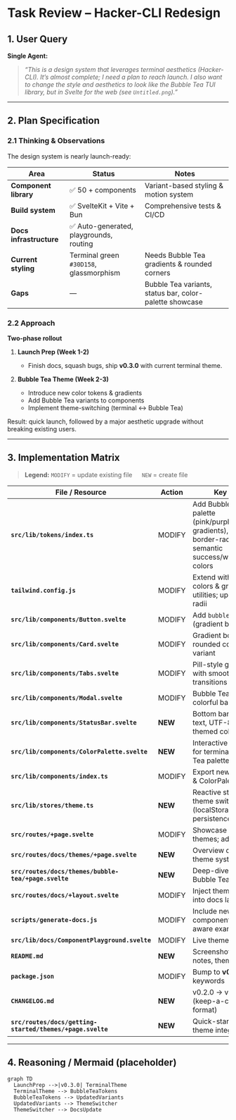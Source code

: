 # Task Review – **Hacker-CLI Redesign**

## 1. User Query
**Single Agent:**  
> *“This is a design system that leverages terminal aesthetics (Hacker-CLI). It’s almost complete; I need a plan to reach launch. I also want to change the style and aesthetics to look like the Bubble Tea TUI library, but in Svelte for the web (see `Untitled.png`).”*

---

## 2. Plan Specification

### 2.1 Thinking & Observations
The design system is nearly launch-ready:

| Area | Status | Notes |
| --- | --- | --- |
| **Component library** | ✅ 50 + components | Variant-based styling & motion system |
| **Build system** | ✅ SvelteKit + Vite + Bun | Comprehensive tests & CI/CD |
| **Docs infrastructure** | ✅ Auto-generated, playgrounds, routing |
| **Current styling** | Terminal green `#30D158`, glassmorphism | Needs Bubble Tea gradients & rounded corners |
| **Gaps** | — | Bubble Tea variants, status bar, color-palette showcase |

### 2.2 Approach
**Two-phase rollout**

1. **Launch Prep (Week 1-2)**  
   * Finish docs, squash bugs, ship **v0.3.0** with current terminal theme.

2. **Bubble Tea Theme (Week 2-3)**  
   * Introduce new color tokens & gradients  
   * Add Bubble Tea variants to components  
   * Implement theme-switching (terminal ↔ Bubble Tea)

Result: quick launch, followed by a major aesthetic upgrade without breaking existing users.

---

## 3. Implementation Matrix

> **Legend:** `MODIFY` = update existing file   `NEW` = create file

| File / Resource | Action | Key Work |
| --- | --- | --- |
| **`src/lib/tokens/index.ts`** | MODIFY | Add Bubble Tea palette (pink/purple/blue/cyan gradients), larger border-radius tokens, semantic success/warn/error colors |
| **`tailwind.config.js`** | MODIFY | Extend with new colors & gradient utilities; update default radii |
| **`src/lib/components/Button.svelte`** | MODIFY | Add `bubbleTea` variant (gradient background) |
| **`src/lib/components/Card.svelte`** | MODIFY | Gradient borders, rounded corners variant |
| **`src/lib/components/Tabs.svelte`** | MODIFY | Pill-style gradient tabs with smooth transitions |
| **`src/lib/components/Modal.svelte`** | MODIFY | Bubble Tea variant, colorful backdrop |
| **`src/lib/components/StatusBar.svelte`** | **NEW** | Bottom bar with status text, UTF-8 indicator, themed colors |
| **`src/lib/components/ColorPalette.svelte`** | **NEW** | Interactive swatch grid for terminal & Bubble Tea palettes |
| **`src/lib/components/index.ts`** | MODIFY | Export new StatusBar & ColorPalette |
| **`src/lib/stores/theme.ts`** | **NEW** | Reactive store for theme switching (localStorage persistence) |
| **`src/routes/+page.svelte`** | MODIFY | Showcase both themes; add toggle |
| **`src/routes/docs/themes/+page.svelte`** | **NEW** | Overview docs for theme system |
| **`src/routes/docs/themes/bubble-tea/+page.svelte`** | **NEW** | Deep-dive docs for Bubble Tea theme |
| **`src/routes/docs/+layout.svelte`** | MODIFY | Inject theme toggle into docs layout |
| **`scripts/generate-docs.js`** | MODIFY | Include new components & theme-aware examples |
| **`src/lib/docs/ComponentPlayground.svelte`** | MODIFY | Live theme switcher |
| **`README.md`** | **NEW** | Screenshots, install notes, theme usage |
| **`package.json`** | MODIFY | Bump to **v0.3.0**, add keywords |
| **`CHANGELOG.md`** | **NEW** | v0.2.0 → v0.3.0 (keep-a-changelog format) |
| **`src/routes/docs/getting-started/themes/+page.svelte`** | **NEW** | Quick-start guide for theme integration |

---

## 4. Reasoning / Mermaid (placeholder)

```mermaid
graph TD
  LaunchPrep -->|v0.3.0| TerminalTheme
  TerminalTheme --> BubbleTeaTokens
  BubbleTeaTokens --> UpdatedVariants
  UpdatedVariants --> ThemeSwitcher
  ThemeSwitcher --> DocsUpdate